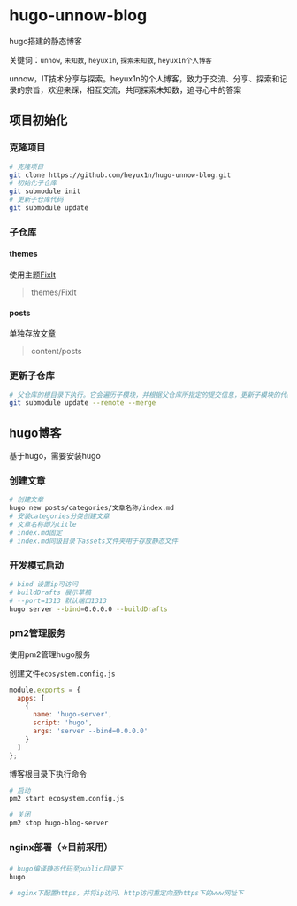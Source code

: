 # hugo-unnow-blog
hugo搭建的静态博客

关键词：`unnow`, `未知数`, `heyux1n`, `探索未知数`, `heyux1n个人博客`

unnow，IT技术分享与探索。heyux1n的个人博客，致力于交流、分享、探索和记录的宗旨，欢迎来踩，相互交流，共同探索未知数，追寻心中的答案

## 项目初始化

### 克隆项目

```bash
# 克隆项目
git clone https://github.com/heyux1n/hugo-unnow-blog.git
# 初始化子仓库
git submodule init
# 更新子仓库代码
git submodule update

```



### 子仓库

#### themes

使用主题[FixIt](https://github.com/hugo-fixit/FixIt)

> themes/FixIt



#### posts

单独存放[文章](https://github.com/heyux1n/unnow-blog-posts)

> content/posts



### 更新子仓库

```bash
# 父仓库的根目录下执行。它会遍历子模块，并根据父仓库所指定的提交信息，更新子模块的代码到最新状态，并将最新的提交合并到子模块的本地分支
git submodule update --remote --merge
```





## hugo博客

基于hugo，需要安装hugo



### 创建文章

```bash
# 创建文章
hugo new posts/categories/文章名称/index.md
# 安装categories分类创建文章
# 文章名称即为title
# index.md固定
# index.md同级目录下assets文件夹用于存放静态文件
```



### 开发模式启动

```bash
# bind 设置ip可访问
# buildDrafts 展示草稿
# --port=1313 默认端口1313
hugo server --bind=0.0.0.0 --buildDrafts
```



### pm2管理服务

使用pm2管理hugo服务

创建文件`ecosystem.config.js`

```js
module.exports = {
  apps: [
    {
      name: 'hugo-server',
      script: 'hugo',
      args: 'server --bind=0.0.0.0'
    }
  ]
};
```



博客根目录下执行命令

```bash
# 启动
pm2 start ecosystem.config.js

# 关闭
pm2 stop hugo-blog-server
```



### nginx部署（⭐目前采用）

```bash
# hugo编译静态代码至public目录下
hugo

# nginx下配置https，并将ip访问、http访问重定向至https下的www网址下
```

